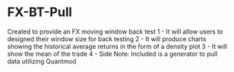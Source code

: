 # FX-BT-Pull

Created to provide an FX moving window back test
1 - It will allow users to designed their window size for back testing
2 - It will produce charts showing the historical average returns in the form of a density plot
3 - It will show the mean of the trade
4 - Side Note: Included is a generator to pull data utilizing Quantmod
